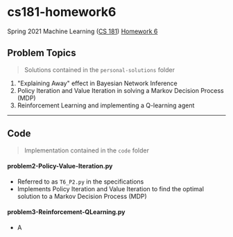 # cs181-homework6
Spring 2021 Machine Learning ([CS 181](https://harvard-ml-courses.github.io/cs181-web-2021/)) [Homework 6](https://github.com/harvard-ml-courses/cs181-s21-homeworks/tree/main/hw6)

## Problem Topics

> Solutions contained in the `personal-solutions` folder

1. "Explaining Away" effect in Bayesian Network Inference
2. Policy Iteration and Value Iteration in solving a Markov Decision Process (MDP)
3. Reinforcement Learning and implementing a Q-learning agent

---

## Code

> Implementation contained in the `code` folder

#### problem2-Policy-Value-Iteration.py

- Referred to as `T6_P2.py` in the specifications
- Implements Policy Iteration and Value Iteration to find the optimal solution to a Markov Decision Process (MDP)

#### problem3-Reinforcement-QLearning.py

- A
